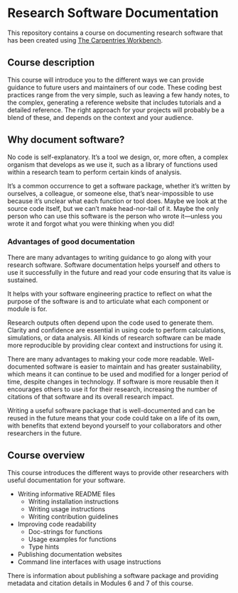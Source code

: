 # Research Software Documentation

This repository contains a course on documenting research software that has been created using [The Carpentries Workbench](https://carpentries.github.io/workbench).

## Course description

This course will introduce you to the different ways we can provide guidance to future users and maintainers of our code. These coding best practices range from the very simple, such as leaving a few handy notes, to the complex, generating a reference website that includes tutorials and a detailed reference. The right approach for your projects will probably be a blend of these, and depends on the context and your audience.

## Why document software?

No code is self-explanatory. It’s a tool we design, or, more often, a complex organism that develops as we use it, such as a library of functions used within a research team to perform certain kinds of analysis.

It’s a common occurrence to get a software package, whether it’s written by ourselves, a colleague, or someone else, that’s near-impossible to use because it’s unclear what each function or tool does. Maybe we look at the source code itself, but we can’t make head-nor-tail of it. Maybe the only person who can use this software is the person who wrote it—unless you wrote it and forgot what you were thinking when you did!

### Advantages of good documentation

There are many advantages to writing guidance to go along with your research software. Software documentation helps yourself and others to use it successfully in the future and read your code ensuring that its value is sustained.

It helps with your software engineering practice to reflect on what the purpose of the software is and to articulate what each component or module is for.

Research outputs often depend upon the code used to generate them. Clarity and confidence are essential in using code to perform calculations, simulations, or data analysis. All kinds of research software  can be made more reproducible by providing clear context and instructions for using it.

There are many advantages to making your code more readable. Well-documented software is easier to maintain and has greater sustainability, which means it can continue to be used and modified for a longer period of time, despite changes in technology. If software is more reusable then it encourages others to use it for their research, increasing the number of citations of that software and its overall research impact.

Writing a useful software package that is well-documented and can be reused in the future means that your code could take on a life of its own, with benefits that extend beyond yourself to your collaborators and other researchers in the future.


## Course overview

This course introduces the different ways to provide other researchers with useful documentation for your software.

- Writing informative README files
  * Writing installation instructions
  * Writing usage instructions
  * Writing contribution guidelines
- Improving code readability
  * Doc-strings for functions
  * Usage examples for functions
  * Type hints
- Publishing documentation websites
- Command line interfaces with usage instructions

There is information about publishing a software package and providing metadata and citation details in Modules 6 and 7 of this course.